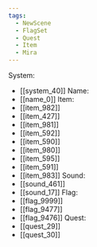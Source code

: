 ```yaml
---
tags:
  - NewScene
  - FlagSet
  - Quest
  - Item
  - Mira
---
```

System:
- [[system_40]]
Name:
- [[name_0]]
Item:
- [[item_982]]
- [[item_427]]
- [[item_981]]
- [[item_592]]
- [[item_590]]
- [[item_980]]
- [[item_595]]
- [[item_591]]
- [[item_983]]
Sound:
- [[sound_461]]
- [[sound_17]]
Flag:
- [[flag_9999]]
- [[flag_9477]]
- [[flag_9476]]
Quest:
- [[quest_29]]
- [[quest_30]]
